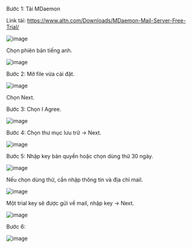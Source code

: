 Bước 1: Tải MDaemon

Link tải: https://www.altn.com/Downloads/MDaemon-Mail-Server-Free-Trial/

![image](https://user-images.githubusercontent.com/111716161/192664716-710225e2-d6f7-4da2-b2f0-5bda5aa01f90.png)

Chọn phiên bản tiếng anh.

![image](https://user-images.githubusercontent.com/111716161/192664854-d4c1b888-4b2c-4e3d-bd62-d8e099228cf4.png)

Bước 2: Mở file vừa cài đặt. 

![image](https://user-images.githubusercontent.com/111716161/192665044-9cdb267e-bd89-4463-b83c-c11573c8c52b.png)

Chọn Next.

Bước 3: Chọn I Agree.

![image](https://user-images.githubusercontent.com/111716161/192665189-e8aa077c-d119-49c7-becf-90120b0c6bba.png)

Bước 4: Chọn thư mục lưu trữ -> Next.

![image](https://user-images.githubusercontent.com/111716161/192665423-d29f668e-16f8-4a20-9e38-48692c82064b.png)

Bước 5: Nhập key bản quyền hoặc chọn dùng thử 30 ngày. 

![image](https://user-images.githubusercontent.com/111716161/192665945-05908b46-21f3-4f09-a16d-9a4e8b0f5c53.png)

Nếu chọn dùng thử, cần nhập thông tin và địa chỉ mail. 

![image](https://user-images.githubusercontent.com/111716161/192666891-8f40fe4d-ba28-4a2a-a603-81516e942a57.png)

Một trial key sẽ được gửi về mail, nhập key -> Next. 

![image](https://user-images.githubusercontent.com/111716161/192667381-01f86444-f245-4037-993e-55ee6c14d090.png)

Bước 6: 

![image](https://user-images.githubusercontent.com/111716161/192667471-b992df6d-02a0-4045-ad29-057b682fdad0.png)
